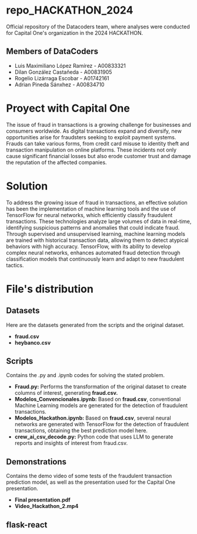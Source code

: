 # repo_HACKATHON_2024
Official repository of the Datacoders team, where analyses were conducted for Capital One's organization in the 2024 HACKATHON.

## Members of DataCoders
* Luis Maximiliano López Ramírez - A00833321
* Dilan González Castañeda - A00831905
* Rogelio Lizárraga Escobar - A01742161
* Adrian Pineda Sánxhez - A00834710

# Proyect with Capital One

The issue of fraud in transactions is a growing challenge for businesses and consumers worldwide. As digital transactions expand and diversify, new opportunities arise for fraudsters seeking to exploit payment systems. Frauds can take various forms, from credit card misuse to identity theft and transaction manipulation on online platforms. These incidents not only cause significant financial losses but also erode customer trust and damage the reputation of the affected companies.

# Solution

To address the growing issue of fraud in transactions, an effective solution has been the implementation of machine learning tools and the use of TensorFlow for neural networks, which efficiently classify fraudulent transactions. These technologies analyze large volumes of data in real-time, identifying suspicious patterns and anomalies that could indicate fraud. Through supervised and unsupervised learning, machine learning models are trained with historical transaction data, allowing them to detect atypical behaviors with high accuracy. TensorFlow, with its ability to develop complex neural networks, enhances automated fraud detection through classification models that continuously learn and adapt to new fraudulent tactics.

# File's distribution

## Datasets

Here are the datasets generated from the scripts and the original dataset.
* **fraud.csv**
* **heybanco.csv**
## Scripts

Contains the .py and .ipynb codes for solving the stated problem.

* **Fraud.py:** Performs the transformation of the original dataset to create columns of interest, generating **fraud.csv.**
* **Modelos_Convencionales.ipynb:** Based on **fraud.csv**, conventional Machine Learning models are generated for the detection of fraudulent transactions.
* **Modelos_Hackathon.ipynb:** Based on **fraud.csv**, several neural networks are generated with TensorFlow for the detection of fraudulent transactions, obtaining the best prediction model here.
* **crew_ai_csv_decode.py:** Python code that uses LLM to generate reports and insights of interest from fraud.csv.

## Demonstrations

Contains the demo video of some tests of the fraudulent transaction prediction model, as well as the presentation used for the Capital One presentation.
* **Final presentation.pdf**
* **Video_Hackathon_2.mp4**

## flask-react
